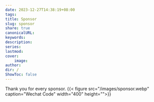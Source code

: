 ```yaml
---
date: 2023-12-27T14:38:19+08:00
tags: 
title: Sponsor
slug: sponsor
share: true
canonicalURL: 
keywords: 
description: 
series: 
lastmod: 
cover:
    image: 
author: 
dir: /
ShowToc: false
---
```

 Thank you for every sponsor. 
{{< figure src="/images/sponsor.webp" caption="Wechat Code" width="400" height="">}}




